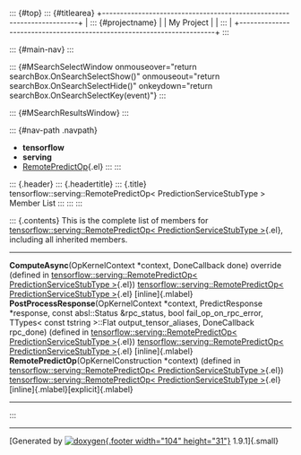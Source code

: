 ::: {#top}
::: {#titlearea}
+-----------------------------------------------------------------------+
| ::: {#projectname}                                                    |
| My Project                                                            |
| :::                                                                   |
+-----------------------------------------------------------------------+
:::

::: {#main-nav}
:::

::: {#MSearchSelectWindow onmouseover="return searchBox.OnSearchSelectShow()" onmouseout="return searchBox.OnSearchSelectHide()" onkeydown="return searchBox.OnSearchSelectKey(event)"}
:::

::: {#MSearchResultsWindow}
:::

::: {#nav-path .navpath}
-   **tensorflow**
-   **serving**
-   [RemotePredictOp](classtensorflow_1_1serving_1_1RemotePredictOp.html){.el}
:::
:::

::: {.header}
::: {.headertitle}
::: {.title}
tensorflow::serving::RemotePredictOp\< PredictionServiceStubType \>
Member List
:::
:::
:::

::: {.contents}
This is the complete list of members for
[tensorflow::serving::RemotePredictOp\< PredictionServiceStubType
\>](classtensorflow_1_1serving_1_1RemotePredictOp.html){.el}, including
all inherited members.

  ----------------------------------------------------------------------------------------------------------------------------------------------------------------------------------------------------------------------------------------------------------------------------------------------------------------------------------------------------------------------------- -------------------------------------------------------------------------------------------------------------------------------- --------------------------------------
  **ComputeAsync**(OpKernelContext \*context, DoneCallback done) override (defined in [tensorflow::serving::RemotePredictOp\< PredictionServiceStubType \>](classtensorflow_1_1serving_1_1RemotePredictOp.html){.el})                                                                                                                                                           [tensorflow::serving::RemotePredictOp\< PredictionServiceStubType \>](classtensorflow_1_1serving_1_1RemotePredictOp.html){.el}   [inline]{.mlabel}
  **PostProcessResponse**(OpKernelContext \*context, PredictResponse \*response, const absl::Status &rpc\_status, bool fail\_op\_on\_rpc\_error, TTypes\< const tstring \>::Flat output\_tensor\_aliases, DoneCallback rpc\_done) (defined in [tensorflow::serving::RemotePredictOp\< PredictionServiceStubType \>](classtensorflow_1_1serving_1_1RemotePredictOp.html){.el})   [tensorflow::serving::RemotePredictOp\< PredictionServiceStubType \>](classtensorflow_1_1serving_1_1RemotePredictOp.html){.el}   [inline]{.mlabel}
  **RemotePredictOp**(OpKernelConstruction \*context) (defined in [tensorflow::serving::RemotePredictOp\< PredictionServiceStubType \>](classtensorflow_1_1serving_1_1RemotePredictOp.html){.el})                                                                                                                                                                               [tensorflow::serving::RemotePredictOp\< PredictionServiceStubType \>](classtensorflow_1_1serving_1_1RemotePredictOp.html){.el}   [inline]{.mlabel}[explicit]{.mlabel}
  ----------------------------------------------------------------------------------------------------------------------------------------------------------------------------------------------------------------------------------------------------------------------------------------------------------------------------------------------------------------------------- -------------------------------------------------------------------------------------------------------------------------------- --------------------------------------
:::

------------------------------------------------------------------------

[Generated by [![doxygen](doxygen.svg){.footer width="104"
height="31"}](https://www.doxygen.org/index.html) 1.9.1]{.small}
